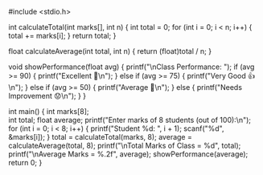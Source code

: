 #include <stdio.h>

int calculateTotal(int marks[], int n) {
    int total = 0;
    for (int i = 0; i < n; i++) {
        total += marks[i];
    }
    return total;
}

float calculateAverage(int total, int n) {
    return (float)total / n;
}

void showPerformance(float avg) {
    printf("\nClass Performance: ");
    if (avg >= 90) {
        printf("Excellent 🌟\n");
    } else if (avg >= 75) {
        printf("Very Good 👍\n");
    } else if (avg >= 50) {
        printf("Average 🙂\n");
    } else {
        printf("Needs Improvement 😟\n");
    }
}

int main() {
    int marks[8];   
    int total;
    float average;
    printf("Enter marks of 8 students (out of 100):\n");
    for (int i = 0; i < 8; i++) {
        printf("Student %d: ", i + 1);
        scanf("%d", &marks[i]);
    }
    total = calculateTotal(marks, 8);
    average = calculateAverage(total, 8);
    printf("\nTotal Marks of Class = %d", total);
    printf("\nAverage Marks = %.2f", average);
    showPerformance(average);
    return 0;
}
